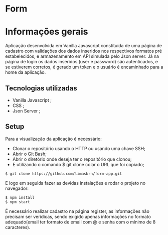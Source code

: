 # Form

# Informações gerais


Aplicação desenvolvida em Vanilla Javascript constituída de uma página de cadastro com validações dos dados inseridos nos respectivos formatos pré estabelecidos, e armazenamento em API simulada pelo Json server. Já na página de login os dados inseridos (user e password) são autenticados, e se estiverem corretos, é gerado um token e o usuário é encaminhado para a home da aplicação.

## Tecnologias utilizadas

* Vanilla Javascript ;
* CSS ;
* Json Server ;

## Setup

Para a visualização da aplicação é necessário:

* Clonar o repositório usando o HTTP ou usando uma chave SSH;
* Abrir o Git Bash;
* Abrir o diretório onde deseja ter o repositório que clonou;
* E utilizando o comando $ git clone colar o URL que foi copiado;

```
$ git clone https://github.com/limasbrn/form-app.git
```
E logo em seguida fazer as devidas instalações e rodar o projeto no navegador:
```
$ npm install
$ npm start
```

É necessário realizar cadastro na página register, as informações não precisam ser verídicas, sendo exigido apenas informações no formato adequado(email ter formato de email com @ e senha com o mínimo de 8 caracteres).
